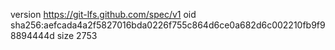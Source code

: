 version https://git-lfs.github.com/spec/v1
oid sha256:aefcada4a2f5827016bda0226f755c864d6ce0a682d6c002210fb9f98894444d
size 2753

